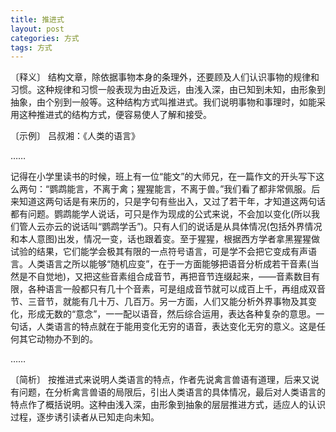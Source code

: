 ```yaml
---
title: 推进式
layout: post
categories: 方式
tags: 方式
---
```


〔释义〕 结构文章，除依据事物本身的条理外，还要顾及人们认识事物的规律和习惯。这种规律和习惯一般表现为由近及远，由浅入深，由已知到未知，由形象到抽象，由个别到一般等。这种结构方式叫推进式。我们说明事物和事理时，如能采用这种推进式的结构方式，便容易使人了解和接受。

〔示例〕 吕叔湘：《人类的语言》

……

记得在小学里读书的时候，班上有一位“能文”的大师兄，在一篇作文的开头写下这么两句：“鹦鹉能言，不离于禽；猩猩能言，不离于兽。”我们看了都非常佩服。后来知道这两句话是有来历的，只是字句有些出入，又过了若干年，才知道这两句话都有问题。鹦鹉能学人说话，可只是作为现成的公式来说，不会加以变化(所以我们管人云亦云的说话叫“鹦鹉学舌”)。只有人们的说话是从具体情况(包括外界情况和本人意图)出发，情况一变，话也跟着变。至于猩猩，根据西方学者拿黑猩猩做试验的结果，它们能学会极其有限的一点符号语言，可是学不会把它变成有声语言。人类语言之所以能够“随机应变”，在于一方面能够把语音分析成若干音素(当然是不自觉地)，又把这些音素组合成音节，再把音节连缀起来，——音素数目有限，各种语言一般都只有几十个音素，可是组成音节就可以成百上千，再组成双音节、三音节，就能有几十万、几百万。另一方面，人们又能分析外界事物及其变化，形成无数的“意念”，一一配以语音，然后综合运用，表达各种复杂的意思。一句话，人类语言的特点就在于能用变化无穷的语音，表达变化无穷的意义。这是任何其它动物办不到的。

……

〔简析〕 按推进式来说明人类语言的特点，作者先说禽言兽语有道理，后来又说有问题，在分析禽言兽语的局限后，引出人类语言的具体情况，最后对人类语言的特点作了概括说明。这种由浅入深，由形象到抽象的层层推进方式，适应人的认识过程，逐步诱引读者从已知走向未知。 